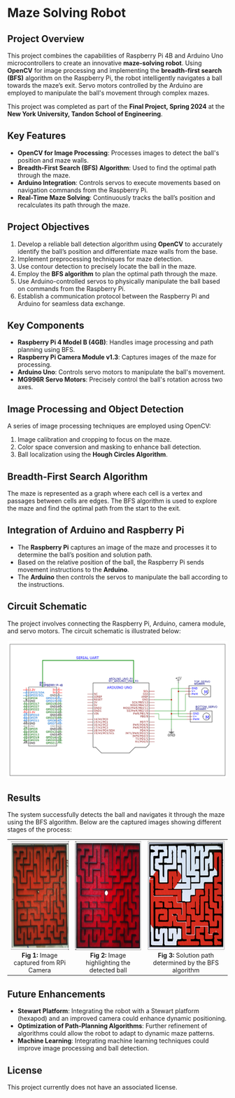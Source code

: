 # Maze Solving Robot

## Project Overview

This project combines the capabilities of Raspberry Pi 4B and Arduino Uno microcontrollers to create an innovative **maze-solving robot**. Using **OpenCV** for image processing and implementing the **breadth-first search (BFS)** algorithm on the Raspberry Pi, the robot intelligently navigates a ball towards the maze’s exit. Servo motors controlled by the Arduino are employed to manipulate the ball's movement through complex mazes.

This project was completed as part of the **Final Project, Spring 2024** at the **New York University, Tandon School of Engineering**.

## Key Features

- **OpenCV for Image Processing**: Processes images to detect the ball's position and maze walls.
- **Breadth-First Search (BFS) Algorithm**: Used to find the optimal path through the maze.
- **Arduino Integration**: Controls servos to execute movements based on navigation commands from the Raspberry Pi.
- **Real-Time Maze Solving**: Continuously tracks the ball’s position and recalculates its path through the maze.

## Project Objectives

1. Develop a reliable ball detection algorithm using **OpenCV** to accurately identify the ball’s position and differentiate maze walls from the base.
2. Implement preprocessing techniques for maze detection.
3. Use contour detection to precisely locate the ball in the maze.
4. Employ the **BFS algorithm** to plan the optimal path through the maze.
5. Use Arduino-controlled servos to physically manipulate the ball based on commands from the Raspberry Pi.
6. Establish a communication protocol between the Raspberry Pi and Arduino for seamless data exchange.

## Key Components

- **Raspberry Pi 4 Model B (4GB)**: Handles image processing and path planning using BFS.
- **Raspberry Pi Camera Module v1.3**: Captures images of the maze for processing.
- **Arduino Uno**: Controls servo motors to manipulate the ball's movement.
- **MG996R Servo Motors**: Precisely control the ball's rotation across two axes.

## Image Processing and Object Detection

A series of image processing techniques are employed using OpenCV:
1. Image calibration and cropping to focus on the maze.
2. Color space conversion and masking to enhance ball detection.
3. Ball localization using the **Hough Circles Algorithm**.

## Breadth-First Search Algorithm

The maze is represented as a graph where each cell is a vertex and passages between cells are edges. The BFS algorithm is used to explore the maze and find the optimal path from the start to the exit.

## Integration of Arduino and Raspberry Pi

- The **Raspberry Pi** captures an image of the maze and processes it to determine the ball’s position and solution path.
- Based on the relative position of the ball, the Raspberry Pi sends movement instructions to the **Arduino**.
- The **Arduino** then controls the servos to manipulate the ball according to the instructions.

## Circuit Schematic

The project involves connecting the Raspberry Pi, Arduino, camera module, and servo motors. The circuit schematic is illustrated below:

![Circuit Schematic](https://github.com/shantanu-ghodgaonkar/rPiUnoMazeSolver/blob/e052fe15d5a39fba4fd2f3ebe7bfc404883de492/images/ckt_schematic.png)

## Results

The system successfully detects the ball and navigates it through the maze using the BFS algorithm. Below are the captured images showing different stages of the process:

<table>
  <tr>
    <td align="center">
      <img src="https://github.com/shantanu-ghodgaonkar/rPiUnoMazeSolver/blob/e052fe15d5a39fba4fd2f3ebe7bfc404883de492/images/img_rpicam.png" alt="Image from RPi Camera" width="250" height="250"/><br>
      <b>Fig 1:</b> Image captured from RPi Camera
    </td>
    <td align="center">
      <img src="https://github.com/shantanu-ghodgaonkar/rPiUnoMazeSolver/blob/e052fe15d5a39fba4fd2f3ebe7bfc404883de492/images/ball_highlight.png" alt="Detected Ball" width="250" height="250"/><br>
      <b>Fig 2:</b> Image highlighting the detected ball
    </td>
    <td align="center">
      <img src="https://github.com/shantanu-ghodgaonkar/rPiUnoMazeSolver/blob/e052fe15d5a39fba4fd2f3ebe7bfc404883de492/images/solution_path.png" alt="Solution Path" width="250" height="250"/><br>
      <b>Fig 3:</b> Solution path determined by the BFS algorithm
    </td>
  </tr>
</table>

## Future Enhancements

- **Stewart Platform**: Integrating the robot with a Stewart platform (hexapod) and an improved camera could enhance dynamic positioning.
- **Optimization of Path-Planning Algorithms**: Further refinement of algorithms could allow the robot to adapt to dynamic maze patterns.
- **Machine Learning**: Integrating machine learning techniques could improve image processing and ball detection.

## License

This project currently does not have an associated license.

